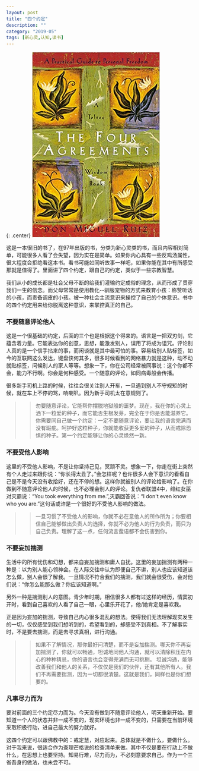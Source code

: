 ```yaml
---
layout: post
title: "四个约定"
description: ""
category: "2019-05"
tags: [新心灵,认知,读书]
---
```


{: .center}
![](/assets/2019-05-26-four-agreements.jpg)

这是一本很旧的书了，在97年出版的书，分类为新心灵类的书，而且内容相对简单，可能很多人看了会失望，因为实在是简单。如果你内心具有一些反鸡汤属性，很大程度会拒绝看这本书。看书可能如同听故事一样吧，如果你能在其中有所感受那就是值得了。里面讲了四个约定，跟自己的约定，类似于一些宗教智慧。

我们从小的成长都是社会父母不断的给我们灌输约定成俗的理念，从而形成了贯穿我们一生的信念。而父母常常是使用教化--驯服宠物的方式来教育小孩：称赞听话的小孩，而责备调皮的小孩。被一种社会主流意识来操控了自己的个体意识。书中的四个约定用来给你脱离这种意识，来掌控真正的自己。


### 不要随意评论他人

这是一个很基础的约定，后面的三个也是根据这个得来的。语言是一把双刃剑，它蕴含着力量。它能表达你的创意，思想，能激发别人，误用了将成为诅咒。评论别人真的是一个信手拈来的事，而闲谈就是其中最可怕的事。容易给别人贴标签，如今的互联网这么发达，键盘侠何其多，很多时候看到的网络暴力就是这种，动不动就贴标签，问候别人的家人等等。想象一下，你在公司经常被同事说：这个你都不会，能力不行啊。你会是何种感受。一个随意的评论，如同病毒般会传播。

很多新手司机上路的时候，往往会很关注别人开车，一旦遇到别人不守规矩的时候，就在车上不停的骂，响喇叭。因为新手司机太在意规则了。

>> 勿要随意评论，它能帮你摆脱地狱般的噩梦。现在，我在你的心灵上洒下一粒爱的种子，而它能否生根发芽，完全在于你是否能滋养它。你需要同自己做一个约定：一定不要随意评论，要让我的语言完满而没有瑕疵。呵护好这粒种子，你就能收获更多爱的种子，从而戒除恐惧的种子。第一个约定能够让你的心灵焕然一新。


### 不要受他人影响

这里的不受他人影响，不是让你坚持己见，冥顽不灵。想象一下，你走在街上突然有个人走过来跟你说：“你长得太丑了。”会怎样呢？也许很多人会下意识的看看自己是不是今天没有收拾好，还在不停的想。这样你就被别人的评论给影响了。在你做到不随意评论他人的时候，也不必理会别人的评论。复仇者联盟4中，绯红女巫对灭霸说：“You took everything from me.”,灭霸回答说：“I don't even know who you are.”这句话或许是一个很好的不受他人影响的做法。

>> 一旦习惯了不受他人的影响，你就不必在意他人的所作所为；你要相信自己能够做出负责人的选择，你就不必为他人的行为负责，而只为自己负责。理解了这一点，任何流言蜚语都不会伤害到你。


### 不要妄加揣测

生活中的所有忧伤和幻想，都来自妄加揣测和庸人自扰。这里的妄加揣测有两种一种是：以为别人能心领神会。在人际交往中认为即便自己不讲，别人也应该知道该怎么做，别人会很了解我。一旦情况不符合我们的揣测，我们就会很受伤，会对他们说：“你怎么能那么做？你应该知道啊。”

另外一种是揣测别人的意图。青少年时期，相信很多人都有过这样的经历，情窦初开时，看到自己喜欢的人看了自己一眼，心里乐开花了，他/她肯定是喜欢我。

正是因为妄加的揣测，导致自己内心很多混乱的想法。使得我们无法理解现实发生的一切，仅仅感受到我们想听到的，希望看到的，却感受不到真相。不了解事实时，不是要去揣测，而是去寻求真相，进行沟通。

>> 如果不了解情况，那你最好问清楚，而不是妄加揣测。哪天你不再妄加揣测了，你就可以畅通，坦诚地同他人沟通，就可以清除积压在内心的种种猜忌，你的语言也会变得完满而无可挑剔。
坦诚沟通，能够改善我们和他人的关系，不仅仅是我们的伙伴，还有其他所有人。我们不再需要揣测，因为一切都很清楚。这就是我们，同样也是你们想要的。


### 凡事尽力而为

要对前面的三个约定尽力而为。今天没有做到不随意评论他人，明天重新开始。要知道一个人的状态并非一成不变的，现实环境也非一成不变的，只需要在当前环境采取积极行动，进自己最大的努力就好。


这四个约定可以跟佛教中的：戒定慧，对应起来。总体就是不做什么，要做什么。对于我来说，很适合作为查理芒格说的检查清单来做。其中不仅是要在行动上不做什么，在思想上也要坚持。知易行难，尽力而为，不必刻意要求自己，作为一个三省吾身的做法，也未尝不可。



